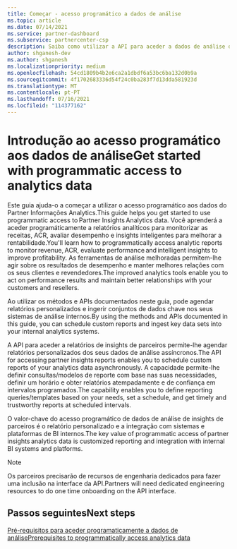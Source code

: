 ```yaml
---
title: Começar - acesso programático a dados de análise
ms.topic: article
ms.date: 07/14/2021
ms.service: partner-dashboard
ms.subservice: partnercenter-csp
description: Saiba como utilizar a API para aceder a dados de análise de insights de parceiros.
author: shganesh-dev
ms.author: shganesh
ms.localizationpriority: medium
ms.openlocfilehash: 54cd1809b4b2e6ca2a1dbdf6a53bc6ba132d0b9a
ms.sourcegitcommit: 4f1702683336d54f24c0ba283f7d13dda581923d
ms.translationtype: MT
ms.contentlocale: pt-PT
ms.lasthandoff: 07/16/2021
ms.locfileid: "114377162"
---
```

# <a name="get-started-with-programmatic-access-to-analytics-data"></a><span data-ttu-id="eb307-103">Introdução ao acesso programático aos dados de análise</span><span class="sxs-lookup"><span data-stu-id="eb307-103">Get started with programmatic access to analytics data</span></span>

<span data-ttu-id="eb307-104">Este guia ajuda-o a começar a utilizar o acesso programático aos dados do Partner Informações Analytics.</span><span class="sxs-lookup"><span data-stu-id="eb307-104">This guide helps you get started to use programmatic access to Partner Insights Analytics data.</span></span> <span data-ttu-id="eb307-105">Você aprenderá a aceder programáticamente a relatórios analíticos para monitorizar as receitas, ACR, avaliar desempenho e insights inteligentes para melhorar a rentabilidade.</span><span class="sxs-lookup"><span data-stu-id="eb307-105">You'll learn how to programmatically access analytic reports to monitor revenue, ACR, evaluate performance and intelligent insights to improve profitability.</span></span> <span data-ttu-id="eb307-106">As ferramentas de análise melhoradas permitem-lhe agir sobre os resultados de desempenho e manter melhores relações com os seus clientes e revendedores.</span><span class="sxs-lookup"><span data-stu-id="eb307-106">The improved analytics tools enable you to act on performance results and maintain better relationships with your customers and resellers.</span></span>  

<span data-ttu-id="eb307-107">Ao utilizar os métodos e APIs documentados neste guia, pode agendar relatórios personalizados e ingerir conjuntos de dados chave nos seus sistemas de análise internos.</span><span class="sxs-lookup"><span data-stu-id="eb307-107">By using the methods and APIs documented in this guide, you can schedule custom reports and ingest key data sets into your internal analytics systems.</span></span>

<span data-ttu-id="eb307-108">A API para aceder a relatórios de insights de parceiros permite-lhe agendar relatórios personalizados dos seus dados de análise assíncronos.</span><span class="sxs-lookup"><span data-stu-id="eb307-108">The API for accessing partner insights reports enables you to schedule custom reports of your analytics data asynchronously.</span></span> <span data-ttu-id="eb307-109">A capacidade permite-lhe definir consultas/modelos de reporte com base nas suas necessidades, definir um horário e obter relatórios atempadamente e de confiança em intervalos programados.</span><span class="sxs-lookup"><span data-stu-id="eb307-109">The capability enables you to define reporting queries/templates based on your needs, set a schedule, and get timely and trustworthy reports at scheduled intervals.</span></span>

<span data-ttu-id="eb307-110">O valor-chave do acesso programático de dados de análise de insights de parceiros é o relatório personalizado e a integração com sistemas e plataformas de BI internos.</span><span class="sxs-lookup"><span data-stu-id="eb307-110">The key value of programmatic access of partner insights analytics data is customized reporting and integration with internal BI systems and platforms.</span></span>

> [!NOTE]
> <span data-ttu-id="eb307-111">Os parceiros precisarão de recursos de engenharia dedicados para fazer uma inclusão na interface da API.</span><span class="sxs-lookup"><span data-stu-id="eb307-111">Partners will need dedicated engineering resources to do one time onboarding on the API interface.</span></span>

## <a name="next-steps"></a><span data-ttu-id="eb307-112">Passos seguintes</span><span class="sxs-lookup"><span data-stu-id="eb307-112">Next steps</span></span>

[<span data-ttu-id="eb307-113">Pré-requisitos para aceder programaticamente a dados de análise</span><span class="sxs-lookup"><span data-stu-id="eb307-113">Prerequisites to programmatically access analytics data</span></span>](insights-programmatic-prerequisites.md)